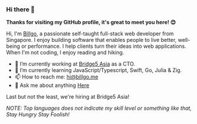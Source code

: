 ### Hi there 👋

**Thanks for visiting my GitHub profile, it's great to meet you here! 😊**  

Hi, I'm [Billgo](https://billgo.me), a passionate self-taught full-stack web developer from Singapore. I enjoy building software that enables people to live better, well-being or performance. I help clients turn their ideas into web applications. When I'm not coding, I enjoy reading and hiking.

- 🔭 I’m currently working at [Bridge5 Asia](https://github.com/bridge5) as a CTO.
- 🌱 I’m currently learning JavaScript/Typescript, Swift, Go, Julia & Zig.
- 📫 How to reach me: hi@billgo.me
- 💬 Ask me about anything [Here](https://github.com/billgo/billgo/issues)

Last but not the least, we're hiring at Bridge5 Asia!

*NOTE: Top languages does not indicate my skill level or something like that, Stay Hungry Stay Foolish!*
